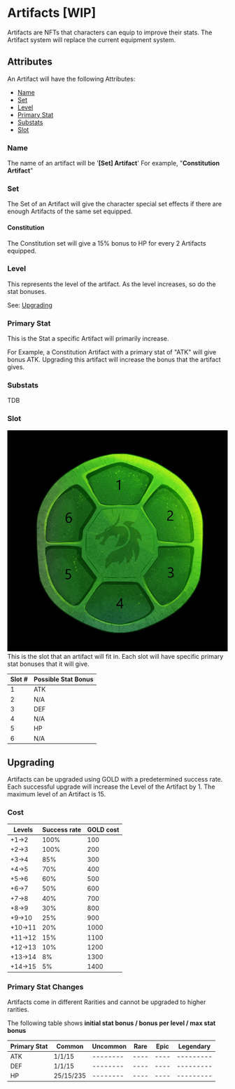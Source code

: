 # Artifacts [WIP]

Artifacts are NFTs that characters can equip to improve their stats. The Artifact system will replace the current equipment system.

## Attributes

An Artifact will have the following Attributes:

- [Name](#name)
- [Set](#set)
- [Level](#level)
- [Primary Stat](#primary-stat)
- [Substats](#substats)
- [Slot](#slot)

### Name

The name of an artifact will be '**[Set] Artifact**'
For example, "**Constitution Artifact**"

### Set

The Set of an Artifact will give the character special set effects if there are enough Artifacts of the same set equipped.

#### Constitution

The Constitution set will give a 15% bonus to HP for every 2 Artifacts equipped.

### Level

This represents the level of the artifact. As the level increases, so do the stat bonuses.

See: [Upgrading](#upgrading)

### Primary Stat

This is the Stat a specific Artifact will primarily increase.

For Example, a Constitution Artifact with a primary stat of "ATK" will give bonus ATK. Upgrading this artifact will increase the bonus that the artifact gives.

### Substats

TDB

### Slot

![Slot](./img/slots.png)
This is the slot that an artifact will fit in. Each slot will have specific primary stat bonuses that it will give.

| Slot # | Possible Stat Bonus |
| ------ | ------------------- |
| 1      | ATK                 |
| 2      | N/A                 |
| 3      | DEF                 |
| 4      | N/A                 |
| 5      | HP                  |
| 6      | N/A                 |

## Upgrading

Artifacts can be upgraded using GOLD with a predetermined success rate. Each successful upgrade will increase the Level of the Artifact by 1. The maximum level of an Artifact is 15.

### Cost

| Levels | Success rate | GOLD cost |
| ------ | ------------ | --------- |
| +1→2   | 100%         | 100       |
| +2→3   | 100%         | 200       |
| +3→4   | 85%          | 300       |
| +4→5   | 70%          | 400       |
| +5→6   | 60%          | 500       |
| +6→7   | 50%          | 600       |
| +7→8   | 40%          | 700       |
| +8→9   | 30%          | 800       |
| +9→10  | 25%          | 900       |
| +10→11 | 20%          | 1000      |
| +11→12 | 15%          | 1100      |
| +12→13 | 10%          | 1200      |
| +13→14 | 8%           | 1300      |
| +14→15 | 5%           | 1400      |

### Primary Stat Changes

Artifacts come in different Rarities and cannot be upgraded to higher rarities.

The following table shows **initial stat bonus / bonus per level / max stat bonus**

| Primary Stat | Common    | Uncommon | Rare | Epic | Legendary |
| ------------ | --------- | -------- | ---- | ---- | --------- |
| ATK          | 1/1/15    | -------- | ---- | ---- | --------- |
| DEF          | 1/1/15    | -------- | ---- | ---- | --------- |
| HP           | 25/15/235 | -------- | ---- | ---- | --------- |
